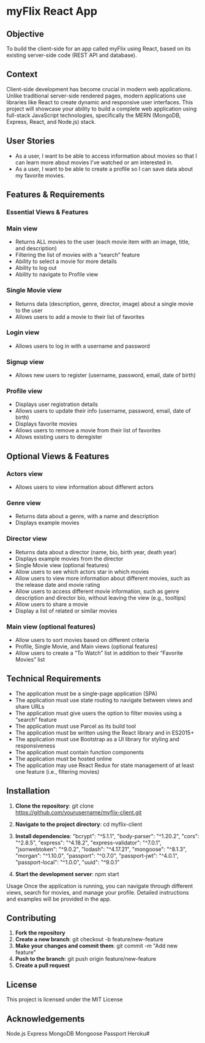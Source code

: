 # myFlix React App

## Objective
To build the client-side for an app called myFlix using React, based on its existing server-side code (REST API and database).

## Context
Client-side development has become crucial in modern web applications. Unlike traditional server-side rendered pages, modern applications use libraries like React to create dynamic and responsive user interfaces. This project will showcase your ability to build a complete web application using full-stack JavaScript technologies, specifically the MERN (MongoDB, Express, React, and Node.js) stack.

## User Stories
- As a user, I want to be able to access information about movies so that I can learn more about movies I’ve watched or am interested in.
- As a user, I want to be able to create a profile so I can save data about my favorite movies.

## Features & Requirements

### Essential Views & Features

### Main view
- Returns ALL movies to the user (each movie item with an image, title, and description)
- Filtering the list of movies with a “search” feature
- Ability to select a movie for more details
- Ability to log out
- Ability to navigate to Profile view

### Single Movie view
- Returns data (description, genre, director, image) about a single movie to the user
- Allows users to add a movie to their list of favorites

### Login view
- Allows users to log in with a username and password

### Signup view
- Allows new users to register (username, password, email, date of birth)

### Profile view
- Displays user registration details
- Allows users to update their info (username, password, email, date of birth)
- Displays favorite movies
- Allows users to remove a movie from their list of favorites
- Allows existing users to deregister

## Optional Views & Features

### Actors view
- Allows users to view information about different actors

### Genre view
- Returns data about a genre, with a name and description
- Displays example movies

### Director view
- Returns data about a director (name, bio, birth year, death year)
- Displays example movies from the director
- Single Movie view (optional features)
- Allow users to see which actors star in which movies
- Allow users to view more information about different movies, such as the release date and movie rating
- Allow users to access different movie information, such as genre description and director bio, without leaving the view (e.g., tooltips)
- Allow users to share a movie
- Display a list of related or similar movies

### Main view (optional features)
- Allow users to sort movies based on different criteria
- Profile, Single Movie, and Main views (optional features)
- Allow users to create a “To Watch” list in addition to their “Favorite Movies” list

## Technical Requirements
- The application must be a single-page application (SPA)
- The application must use state routing to navigate between views and share URLs
- The application must give users the option to filter movies using a “search” feature
- The application must use Parcel as its build tool
- The application must be written using the React library and in ES2015+
- The application must use Bootstrap as a UI library for styling and responsiveness
- The application must contain function components
- The application must be hosted online
- The application may use React Redux for state management of at least one feature (i.e., filtering movies)

## Installation
1. **Clone the repository**: git clone https://github.com/yourusername/myflix-client.git
2. **Navigate to the project directory**: cd myflix-client
3. **Install dependencies**:
"bcrypt": "^5.1.1",
    "body-parser": "^1.20.2",
    "cors": "^2.8.5",
    "express": "^4.18.2",
    "express-validator": "^7.0.1",
    "jsonwebtoken": "^9.0.2",
    "lodash": "^4.17.21",
    "mongoose": "^8.1.3",
    "morgan": "^1.10.0",
    "passport": "^0.7.0",
    "passport-jwt": "^4.0.1",
    "passport-local": "^1.0.0",
    "uuid": "^9.0.1"

4. **Start the development server**: npm start

Usage
Once the application is running, you can navigate through different views, search for movies, and manage your profile. Detailed instructions and examples will be provided in the app.

## Contributing
1. **Fork the repository**
2. **Create a new branch**:
git checkout -b feature/new-feature
3. **Make your changes and commit them**:
git commit -m "Add new feature"
4. **Push to the branch**:
git push origin feature/new-feature
5. **Create a pull request**

## License
This project is licensed under the MIT License

## Acknowledgements
Node.js
Express
MongoDB
Mongoose
Passport
Heroku# 